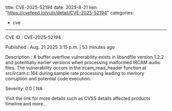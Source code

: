  
title: CVE-2025-52194
date: 2025-8-21
lien: "https://cvefeed.io/vuln/detail/CVE-2025-52194"
categories:
  - cve
---

CVE ID : CVE-2025-52194

Published :  Aug. 21
2025
3:15 p.m. | 53 minutes ago

Description : A buffer overflow vulnerability exists in libsndfile version 1.2.2 and potentially earlier versions when processing malformed IRCAM audio files. The vulnerability occurs in the ircam_read_header function at src/ircam.c:164 during sample rate processing
leading to memory corruption and potential code execution.

Severity: 0.0 | NA

Visit the link for more details
such as CVSS details
affected products
timeline
and more...
